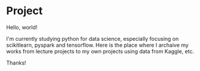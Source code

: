 # Project

Hello, world!

I'm currently studying python for data science, especially focusing on scikitlearn, pyspark and tensorflow.
Here is the place where I archaive my works from lecture projects to my own projects using data from Kaggle, etc. 

Thanks!
